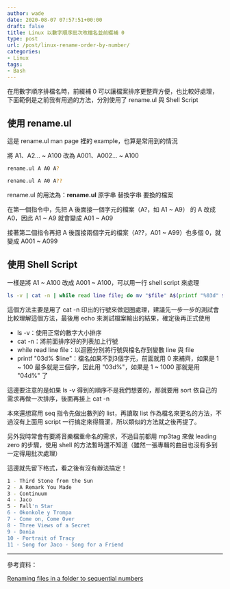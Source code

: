 ```yaml
---
author: wade
date: 2020-08-07 07:57:51+00:00
draft: false
title: Linux 以數字順序批次改檔名並前綴補 0
type: post
url: /post/linux-rename-order-by-number/
categories:
- Linux
tags:
- Bash
---
```


在用數字順序排檔名時，前綴補 0 可以讓檔案排序更整齊方便，也比較好處理，下面範例是之前我有用過的方法，分別使用了 <span class="hl-blue">rename.ul</span> 與 <span class="hl-blue">Shell Script</span>


## 使用 rename.ul

這是 <span class="hl-blue">rename.ul</span> man page 裡的 example，也算是常用到的情況

將 A1、A2… ~ A100 改為 A001、A002… ~ A100

```bash
rename.ul A A0 A?
```

```bash
rename.ul A A0 A??
```

<span class="hl-blue">rename.ul</span> 的用法為：**rename.ul** <span class="hl-red">原字串</span> <span class="hl-green">替換字串</span> <span class="hl-blue">要換的檔案</span>

在第一個指令中，先把 A 後面接一個字元的檔案（A?，如 A1 ~ A9） 的 A 改成 A0，因此 A1 ~ A9 就會變成 A01 ~ A09

接著第二個指令再把 A 後面接兩個字元的檔案（A??，A01 ~ A99）也多個 0，就變成 A001 ~ A099

## 使用 Shell Script

一樣是將 A1 ~ A100 改成 A001 ~ A100，可以用一行 shell script 來處理

```bash
ls -v | cat -n | while read line file; do mv "$file" A$(printf "%03d" $line); done
```

這個方法主要是用了 <span class="hl-blue">cat -n</span> 印出的行號來做迴圈處理，建議先一步一步的測試會比較理解這個方法，最後用 echo 來測試檔案輸出的結果，確定後再正式使用

* <span class="hl-green mono">ls -v</span>：使用正常的數字大小排序
* <span class="hl-green mono">cat -n</span>：將前面排序好的列表加上行號
* <span class="hl-green mono">while read line file</span>：以迴圈分別將行號與檔名存到變數 line 與 file
* <span class="hl-green mono">printf "03d% $line"</span>：檔名如果不到3個字元，前面就用 0 來補齊，如果是 1 ~ 100 最多就是三個字，因此用 "03d%"，如果是 1 ~ 1000 那就是用 "04d%" 了

這邊要注意的是如果 <span class="hl-blue">ls -v</span> 得到的順序不是我們想要的，那就要用 <span class="hl-blue">sort</span> 依自己的需求再做一次排序，後面再接上 <span class="hl-blue">cat -n</span>

本來還想寫用 seq 指令先做出數列的 list，再讀取 list 作為檔名來更名的方法，不過沒有上面用 script 一行搞定來得簡潔，所以類似的方法就之後再提了。

另外我時常會有要將音樂檔重命名的需求，不過目前都用 mp3tag 來做 leading zero 的步驟，使用 shell 的方法暫時還不知道（雖然一張專輯的曲目也沒有多到一定得用批次處理）

這邊就先留下格式，看之後有沒有辦法搞定！

```bash
1 - Third Stone from the Sun
2 - A Remark You Made
3 - Continuum
4 - Jaco
5 - Fall'n Star
6 - Okonkole y Trompa
7 - Come on, Come Over
8 - Three Views of a Secret
9 - Dania
10 - Portrait of Tracy
11 - Song for Jaco - Song for a Friend
```

* * *

參考資料：

[Renaming files in a folder to sequential numbers](https://stackoverflow.com/questions/3211595/renaming-files-in-a-folder-to-sequential-numbers)

